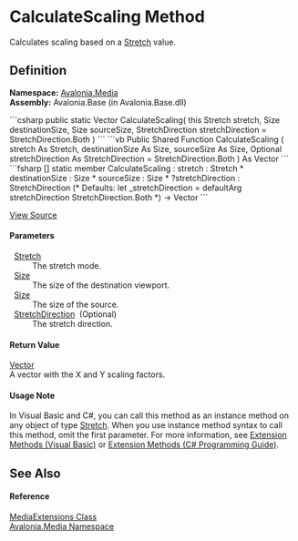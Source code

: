# CalculateScaling Method


Calculates scaling based on a <a href="T_Avalonia_Media_Stretch">Stretch</a> value.



## Definition
**Namespace:** <a href="N_Avalonia_Media">Avalonia.Media</a>  
**Assembly:** Avalonia.Base (in Avalonia.Base.dll)

<Tabs groupId="api-code-preview">
<TabItem value="csharp" label="C#">
```csharp
public static Vector CalculateScaling(
	this Stretch stretch,
	Size destinationSize,
	Size sourceSize,
	StretchDirection stretchDirection = StretchDirection.Both
)
```
</TabItem>
<TabItem value="vb" label="VB">
```vb
<ExtensionAttribute>
Public Shared Function CalculateScaling ( 
	stretch As Stretch,
	destinationSize As Size,
	sourceSize As Size,
	Optional stretchDirection As StretchDirection = StretchDirection.Both
) As Vector
```
</TabItem>
<TabItem value="fsharp" label="F#">
```fsharp
[<ExtensionAttribute>]
static member CalculateScaling : 
        stretch : Stretch * 
        destinationSize : Size * 
        sourceSize : Size * 
        ?stretchDirection : StretchDirection 
(* Defaults:
        let _stretchDirection = defaultArg stretchDirection StretchDirection.Both
*)
-> Vector 
```
</TabItem>
</Tabs>



<a href="https://github.com/AvaloniaUI/Avalonia/tree/master/src/Avalonia.Base/Media/MediaExtensions.cs#L25" title="View the source code">View Source</a>



#### Parameters
<dl><dt>  <a href="T_Avalonia_Media_Stretch">Stretch</a></dt><dd>The stretch mode.</dd><dt>  <a href="T_Avalonia_Size">Size</a></dt><dd>The size of the destination viewport.</dd><dt>  <a href="T_Avalonia_Size">Size</a></dt><dd>The size of the source.</dd><dt>  <a href="T_Avalonia_Media_StretchDirection">StretchDirection</a>  (Optional)</dt><dd>The stretch direction.</dd></dl>

#### Return Value
<a href="T_Avalonia_Vector">Vector</a>  
A vector with the X and Y scaling factors.

#### Usage Note
In Visual Basic and C#, you can call this method as an instance method on any object of type <a href="T_Avalonia_Media_Stretch">Stretch</a>. When you use instance method syntax to call this method, omit the first parameter. For more information, see <a href="https://docs.microsoft.com/dotnet/visual-basic/programming-guide/language-features/procedures/extension-methods" target="_blank" rel="noopener noreferrer">Extension Methods (Visual Basic)</a> or <a href="https://docs.microsoft.com/dotnet/csharp/programming-guide/classes-and-structs/extension-methods" target="_blank" rel="noopener noreferrer">Extension Methods (C# Programming Guide)</a>.

## See Also


#### Reference
<a href="T_Avalonia_Media_MediaExtensions">MediaExtensions Class</a>  
<a href="N_Avalonia_Media">Avalonia.Media Namespace</a>  


